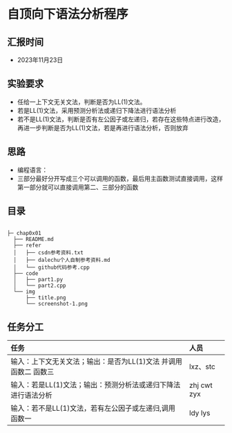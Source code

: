 # 自顶向下语法分析程序

## 汇报时间

- 2023年11月23日

## 实验要求

- 任给一上下文无关文法，判断是否为LL(1)文法。
- 若是LL(1)文法，采用预测分析法或递归下降法进行语法分析
- 若不是LL(1)文法，判断是否有左公因子或左递归，若存在这些特点进行改造，再进一步判断是否为LL(1)文法，若是再进行语法分析，否则放弃

## 思路

- 编程语言：
- 三部分最好分开写成三个可以调用的函数，最后用主函数测试直接调用，这样第一部分就可以直接调用第二、三部分的函数

## 目录

```

├─ chap0x01
  ├── README.md
  ├── refer
  │   ├── csdn参考资料.txt
  │   ├── dalechu个人自制参考资料.md
  │   └── github代码参考.cpp
  ├── code
  │   ├── part1.py
  │   └── part2.cpp
  └── img
      ├── title.png
      └── screenshot-1.png

```

## 任务分工

| 任务 | 人员 |
| :--- | :--- |
|输入：上下文无关文法；输出：是否为LL(1)文法 并调用函数二 函数三|lxz、stc|
|输入：若是LL(1)文法；输出：预测分析法或递归下降法进行语法分析|zhj cwt zyx|
|输入：若不是LL(1)文法，若有左公因子或左递归,调用 函数一|ldy lys|
